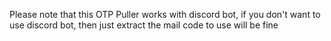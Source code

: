 Please note that this OTP Puller works with discord bot, if you don't want to use discord bot, then just extract the mail code to use will be fine

